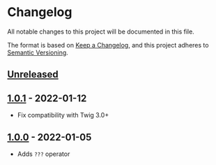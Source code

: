 # Changelog

All notable changes to this project will be documented in this file.

The format is based on [Keep a Changelog](https://keepachangelog.com/en/1.0.0/),
and this project adheres to [Semantic Versioning](https://semver.org/spec/v2.0.0.html).

## [Unreleased]

## [1.0.1] - 2022-01-12

* Fix compatibility with Twig 3.0+

## [1.0.0] - 2022-01-05

* Adds `???` operator

[Unreleased]: https://github.com/gglnx/twig-empty-coalesce/compare/v1.0.1...HEAD
[1.0.1]: https://github.com/gglnx/twig-empty-coalesce/releases/tag/v1.0.1
[1.0.0]: https://github.com/gglnx/twig-empty-coalesce/releases/tag/v1.0.0
